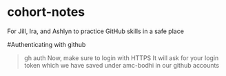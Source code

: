 # cohort-notes
For Jill, Ira, and Ashlyn to practice GitHub skills in a safe place

#Authenticating with github
>gh auth
Now, make sure to login with HTTPS 
It will ask for your login token which we have saved under amc-bodhi in our github accounts
